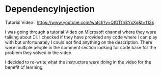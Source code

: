 # DependencyInjection


Tutorial Video : https://www.youtube.com/watch?v=QtDTfn8YxXg&t=113s

I was going through a tutorial Video on Microsoft channel where they were talking about DI. I checked if they have provided any code where I can play with but unfortunately I could not find anything on the description. There were multiple people in the comment section looking for code base for the problem they solved in the video. 

I decided to re-write what the instructors were doing in the video for the benefit of learning. 
